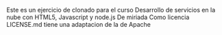 Este es un ejercicio de clonado para el curso
Desarrollo de servicios en la nube con HTML5, Javascript y node.js
De miriada
Como licencia LICENSE.md tiene una adaptacion  de la de Apache
